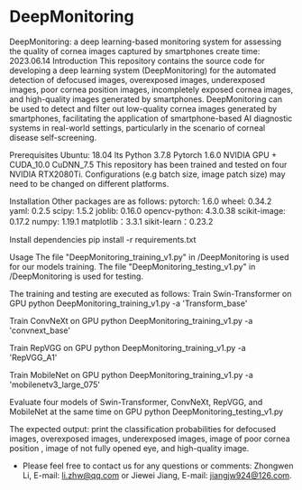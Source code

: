 # DeepMonitoring
DeepMonitoring: a deep learning-based monitoring system for assessing the quality of cornea images captured by smartphones
create time: 2023.06.14
Introduction
This repository contains the source code for developing a deep learning system (DeepMonitoring) for the automated detection of defocused images, overexposed images, underexposed images, poor cornea position images, incompletely exposed cornea images, and high-quality images generated by smartphones. 
DeepMonitoring can be used to detect and filter out low-quality cornea images generated by smartphones, facilitating the application of smartphone-based AI diagnostic systems in real-world settings, particularly in the scenario of corneal disease self-screening.

Prerequisites
Ubuntu: 18.04 lts
Python 3.7.8
Pytorch 1.6.0
NVIDIA GPU + CUDA_10.0 CuDNN_7.5
This repository has been trained and tested on four NVIDIA RTX2080Ti. Configurations (e.g batch size, image patch size) may need to be changed on different platforms.


Installation
Other packages are as follows:
pytorch: 1.6.0
wheel: 0.34.2
yaml: 0.2.5
scipy: 1.5.2
joblib: 0.16.0
opencv-python: 4.3.0.38
scikit-image: 0.17.2
numpy: 1.19.1
matplotlib：3.3.1
sikit-learn：0.23.2

Install dependencies
pip install -r requirements.txt

Usage
The file "DeepMonitoring_training_v1.py" in /DeepMonitoring is used for our models training.
The file "DeepMonitoring_testing_v1.py" in /DeepMonitoring is used for testing.

The training and testing are executed as follows:
Train Swin-Transformer on GPU
python DeepMonitoring_training_v1.py -a 'Transform_base'

Train ConvNeXt on GPU
python DeepMonitoring_training_v1.py -a 'convnext_base'

Train RepVGG on GPU
python DeepMonitoring_training_v1.py -a 'RepVGG_A1'

Train MobileNet on GPU
python DeepMonitoring_training_v1.py -a 'mobilenetv3_large_075'

Evaluate four models of Swin-Transformer, ConvNeXt, RepVGG, and MobileNet at the same time on GPU
python DeepMonitoring_testing_v1.py


The expected output: print the classification probabilities for defocused images, overexposed images, underexposed images, image of poor cornea position , image of not fully opened eye, and high-quality image.


* Please feel free to contact us for any questions or comments: Zhongwen Li, E-mail: li.zhw@qq.com or Jiewei Jiang, E-mail: jiangjw924@126.com.
